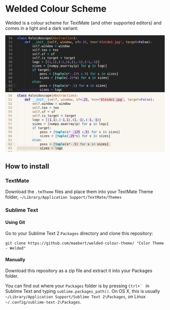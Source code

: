 Welded Colour Scheme
====================

Welded is a colour scheme for TextMate (and other supported editors) and comes in a light and a dark variant:

![Welded Dark](https://github.com/maebert/welded-colour-scheme/blob/master/Preview/welded.png?raw=true)
![Welded Light](https://github.com/maebert/welded-colour-scheme/blob/master/Preview/welded-light.png?raw=true)

## How to install

### TextMate

Download the `.tmTheme` files and place them into your TextMate Theme folder, `~/Library/Application Support/TextMate/Themes`

### Sublime Text

#### Using Git

Go to your Sublime Text 2 `Packages` directory and clone this repository:

    git clone https://github.com/maebert/welded-colour-theme/ "Color Theme - Welded"

#### Manually

Download this repository as a zip file and extract it into your Packages folder.

You can find out where your `Packages` folder is by pressing ``Ctrl+` `` in Sublime Text and typing `sublime.packages_path()`. On OS X, this is usually `~/Library/Application Support/Sublime Text 2\Packages`, on Linux `~/.config/sublime-text-2\Packages`.

